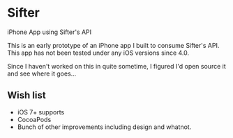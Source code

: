 # Sifter
iPhone App using Sifter's API


This is an early prototype of an iPhone app I built to consume Sifter's API. This app has not been tested under any iOS versions since 4.0.

Since I haven't worked on this in quite sometime, I figured I'd open source it and see where it goes...


## Wish list
* iOS 7+ supports
* CocoaPods
* Bunch of other improvements including design and whatnot.
